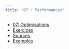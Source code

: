 ```yaml
---
title: "07 : Performances"
---
```


- [07: Optimisations](assets/sp.07.1_mas_csel_optimization.pdf)
- [Exercices](assets/sp.07.2_mas_csel_optimization_exercices.pdf)
- [Sources](assets/sp.07.4_mas_csel_optimization_exercices_sources.tar.gz)
- [Exemples](assets/examples.tar)
